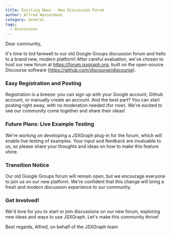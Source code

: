 ```yaml
---
title: Exciting News - New Discussion Forum
author: Alfred Wassermann
category: General
tags:
  - Discussion
---
```



Dear community,

It's time to bid farewell to our old Google Groups discussion forum and hello to a brand new, modern platform! After careful evaluation, we've chosen to host our new forum at <https://forum.jsxgraph.org>, built on the open-source Discourse software (<https://github.com/discourse/discourse>).

### Easy Registration and Posting
Registration is a breeze: you can sign up with your Google account, Github account, or manually create an account. And the best part? You can start posting right away, with no moderation needed (for now). We're excited to see our community come together and share their ideas!

### Future Plans: Live Example Testing
We're working on developing a JSXGraph plug-in for the forum, which will enable live testing of examples. Your input and feedback are invaluable to us, so please share your thoughts and ideas on how to make this feature shine.

### Transition Notice
Our old Google Groups forum will remain open, but we encourage everyone to join us on our new platform. We're confident that this change will bring a fresh and modern discussion experience to our community.

### Get Involved!
We'd love for you to start or join discussions on our new forum, exploring new ideas and ways to use JSXGraph. Let's make this community thrive!

Best regards,
Alfred, on behalf of the JSXGraph team